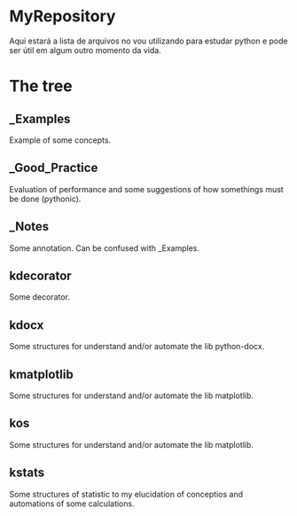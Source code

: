 # MyRepository

Aqui estará a lista de arquivos no vou utilizando para estudar python e
pode ser útil em algum outro momento da vida.

# The tree
## _Examples
Example of some concepts.

## _Good_Practice
Evaluation of performance and some suggestions of how somethings must be done (pythonic).

## _Notes
Some annotation. Can be confused with _Examples.

## kdecorator
Some decorator.

## kdocx
Some structures for understand and/or automate the lib python-docx.

## kmatplotlib
Some structures for understand and/or automate the lib matplotlib.

## kos
Some structures for understand and/or automate the lib matplotlib.

## kstats
Some structures of statistic to my elucidation of conceptios and automations of some calculations.
